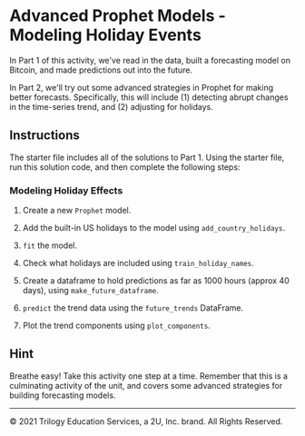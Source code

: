 # Advanced Prophet Models - Modeling Holiday Events

In Part 1 of this activity, we've read in the data, built a forecasting model on Bitcoin, and made predictions out into the future.

In Part 2, we'll try out some advanced strategies in Prophet for making better forecasts. Specifically, this will include (1) detecting abrupt changes in the time-series trend, and (2) adjusting for holidays.

## Instructions

The starter file includes all of the solutions to Part 1. Using the starter file, run this solution code, and then complete the following steps:

### Modeling Holiday Effects

1. Create a new `Prophet` model.

2. Add the built-in US holidays to the model using `add_country_holidays`.

3. `fit` the model.

4. Check what holidays are included using `train_holiday_names`.

5. Create a dataframe to hold predictions as far as 1000 hours (approx 40 days), using `make_future_dataframe`.

6. `predict` the trend data using the `future_trends` DataFrame.

7. Plot the trend components using `plot_components`.

## Hint

Breathe easy! Take this activity one step at a time. Remember that this is a culminating activity of the unit, and covers some advanced strategies for building forecasting models.

---

© 2021 Trilogy Education Services, a 2U, Inc. brand. All Rights Reserved.
